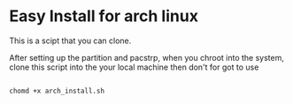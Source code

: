 # Easy Install for arch linux

This is a scipt that you can clone.


After setting up the partition and pacstrp, when you chroot into the system, clone this script into the your local machine then don't for got to use 


```

chomd +x arch_install.sh

```
